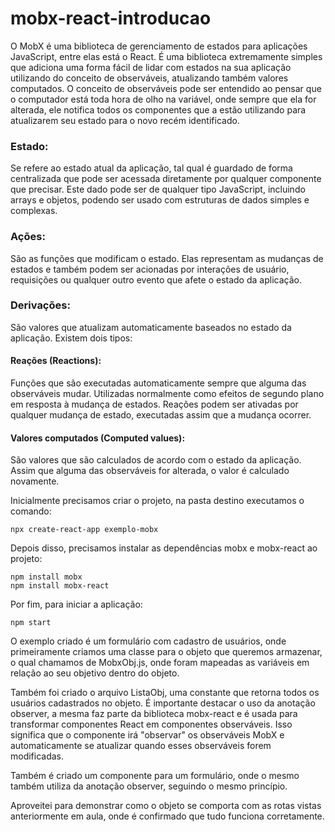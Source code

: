 # mobx-react-introducao
O MobX é uma biblioteca de gerenciamento de estados para aplicações JavaScript, entre elas está o React. É uma biblioteca extremamente simples que adiciona uma forma fácil de lidar com estados na sua aplicação utilizando do conceito de observáveis, atualizando também valores computados.
O conceito de observáveis pode ser entendido ao pensar que o computador está toda hora de olho na variável, onde sempre que ela for alterada, ele notifica todos os componentes que a estão utilizando para atualizarem seu estado para o novo recém identificado.

### Estado:
Se refere ao estado atual da aplicação, tal qual é guardado de forma centralizada que pode ser acessada diretamente por qualquer componente que precisar. Este dado pode ser de qualquer tipo JavaScript, incluindo arrays e objetos, podendo ser usado com estruturas de dados simples e complexas.

### Ações:
São as funções que modificam o estado. Elas representam as mudanças de estados e também podem ser acionadas por interações de usuário, requisições ou qualquer outro evento que afete o estado da aplicação.

### Derivações:
São valores que atualizam automaticamente baseados no estado da aplicação. Existem dois tipos:
#### Reações (Reactions): 
Funções que são executadas automaticamente sempre que alguma das observáveis mudar. Utilizadas normalmente como efeitos de segundo plano em resposta à mudança de estados. Reações podem ser ativadas por qualquer mudança de estado, executadas assim que a mudança ocorrer.
#### Valores computados (Computed values): 
São valores que são calculados de acordo com o estado da aplicação. Assim que alguma das observáveis for alterada, o valor é calculado novamente.

Inicialmente precisamos criar o projeto, na pasta destino executamos o comando:
```
npx create-react-app exemplo-mobx
```
Depois disso, precisamos instalar as dependências mobx e mobx-react ao projeto:
```
npm install mobx
npm install mobx-react
```
Por fim, para iniciar a aplicação:	
```
npm start
```

O exemplo criado é um formulário com cadastro de usuários, onde primeiramente criamos uma classe para o objeto que queremos armazenar, o qual chamamos de MobxObj.js, onde foram mapeadas as variáveis em relação ao seu objetivo dentro do objeto.

Também foi criado o arquivo ListaObj, uma constante que retorna todos os usuários cadastrados no objeto. É importante destacar o uso da anotação observer, a mesma faz parte da biblioteca mobx-react e é usada para transformar componentes React em componentes observáveis. Isso significa que o componente irá "observar" os observáveis MobX e automaticamente se atualizar quando esses observáveis forem modificadas.

Também é criado um componente para um formulário, onde o mesmo também utiliza da anotação observer, seguindo o mesmo princípio.

Aproveitei para demonstrar como o objeto se comporta com as rotas vistas anteriormente em aula, onde é confirmado que tudo funciona corretamente.

